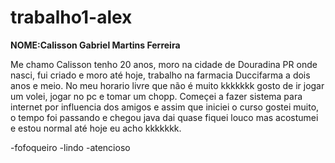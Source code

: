 # trabalho1-alex
**NOME:Calisson Gabriel Martins Ferreira**

Me chamo Calisson tenho 20 anos, moro na cidade de Douradina PR onde nasci, fui     criado e moro até hoje, trabalho na farmacia Duccifarma a dois anos e meio. No meu horario livre que não é muito kkkkkkk gosto de ir jogar um volei, jogar no pc e tomar um chopp. Começei a fazer sistema para internet por influencia dos amigos e assim que iniciei o curso gostei muito, o tempo foi passando e chegou java dai quase fiquei louco mas acostumei e estou normal até hoje eu acho kkkkkkk.

-fofoqueiro 
-lindo 
-atencioso